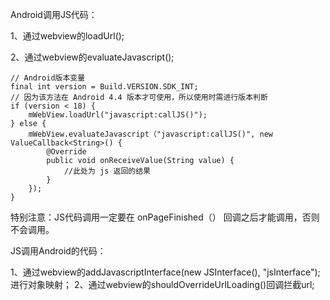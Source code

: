 
Android调用JS代码：

1、通过webview的loadUrl();

2、通过webview的evaluateJavascript();

```
// Android版本变量
final int version = Build.VERSION.SDK_INT;
// 因为该方法在 Android 4.4 版本才可使用，所以使用时需进行版本判断
if (version < 18) {
    mWebView.loadUrl("javascript:callJS()");
} else {
    mWebView.evaluateJavascript（"javascript:callJS()", new ValueCallback<String>() {
        @Override
        public void onReceiveValue(String value) {
            //此处为 js 返回的结果
        }
    });
}
```


特别注意：JS代码调用一定要在 onPageFinished（） 回调之后才能调用，否则不会调用。




JS调用Android的代码：

1、通过webview的addJavascriptInterface(new JSInterface(), "jsInterface");进行对象映射；
2、通过webview的shouldOverrideUrlLoading()回调拦截url;


